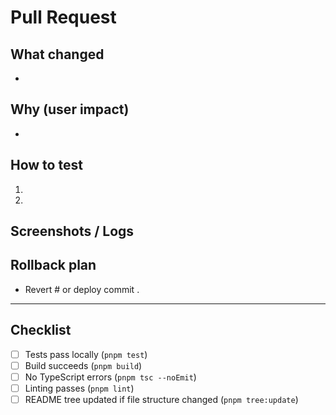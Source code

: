 # Pull Request

## What changed

-

## Why (user impact)

-

## How to test

1.
2.

## Screenshots / Logs

## <!-- Add screenshots or relevant logs if applicable -->

## Rollback plan

- Revert #<PR> or deploy commit <sha>.

---

## Checklist

<!-- Mark with 'x' when complete -->

- [ ] Tests pass locally (`pnpm test`)
- [ ] Build succeeds (`pnpm build`)
- [ ] No TypeScript errors (`pnpm tsc --noEmit`)
- [ ] Linting passes (`pnpm lint`)
- [ ] README tree updated if file structure changed (`pnpm tree:update`)
